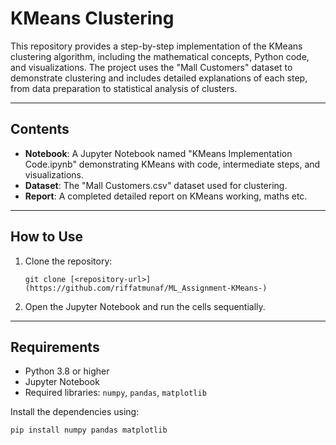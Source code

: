 # **KMeans Clustering**

This repository provides a step-by-step implementation of the KMeans clustering algorithm, including the mathematical concepts, Python code, and visualizations. The project uses the "Mall Customers" dataset to demonstrate clustering and includes detailed explanations of each step, from data preparation to statistical analysis of clusters.

---

## **Contents**
- **Notebook**: A Jupyter Notebook named "KMeans Implementation Code.ipynb" demonstrating KMeans with code, intermediate steps, and visualizations.
- **Dataset**: The "Mall Customers.csv" dataset used for clustering.
- **Report**: A completed detailed report on KMeans working, maths etc.

---

## **How to Use**
1. Clone the repository:
   ```
   git clone [<repository-url>](https://github.com/riffatmunaf/ML_Assignment-KMeans-)
   ```
2. Open the Jupyter Notebook and run the cells sequentially.

---

## **Requirements**
- Python 3.8 or higher
- Jupyter Notebook
- Required libraries: `numpy`, `pandas`, `matplotlib`

Install the dependencies using:
```
pip install numpy pandas matplotlib
```
